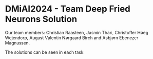 # DMiAI2024 - Team Deep Fried Neurons Solution

Our team members:
Christian Raasteen, Jasmin Thari, Christoffer Høeg Wejendorp, August Valentin Nørgaard Birch and Asbjørn Ebenezer Magnussen.

The solutions can be seen in each task
